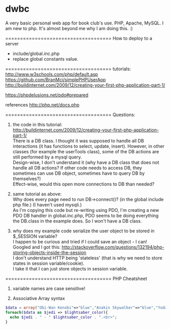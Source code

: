 # dwbc
A very basic personal web app for book club's use. PHP, Apache, MySQL.
I am new to php. It's almost beyond me why I am doing this. :)

====================================
How to deploy to a server

- include/global.inc.php
 - replace global constants value.

<placeholder>

====================================
tutorials:
http://www.w3schools.com/php/default.asp
https://github.com/BranMci/simplePHPUserApp
http://buildinternet.com/2009/12/creating-your-first-php-application-part-1/

https://phpdelusions.net/pdo#prepared

references
http://php.net/docs.php

====================================
Questions:

1. the code in this tutorial:  
http://buildinternet.com/2009/12/creating-your-first-php-application-part-1/  
There is a DB class. I thought it was supposed to handle all DB interactions (it has functions to select, update, insert). However, in other classes (for example the userTools class), some of the DB actions are still performed by a mysql query.  
Design-wise, I don't understand it (why have a DB class that does not handle all DB actions? If other code needs to access DB, they sometimes can use DB object, sometimes have to query DB by themselves?)  
Effect-wise, would this open more connections to DB than needed?

2. same tutorial as above:  
Why does every page need to run DB->connect()? (in the global include php file.) (I haven't used mysqli.)  
As I'm copying this code but re-writing using PDO, I'm creating a new PDO DB handler in global.inc.php, PDO seems to be doing everything the DB.class in the example does. So I won't have a DB class.

3. why does my example code serialize the user object to be stored in $\_SESSION variable?  
I happen to be curious and tried if I could save an object - I can!  
Googled and I got this:
http://stackoverflow.com/questions/132194/php-storing-objects-inside-the-session  
I don't understand HTTP being 'stateless' (that is why we need to store states in session variable/cookie).  
I take it that I can just store objects in session variable.

====================================
PHP Cheatsheet

1. variable names are case sensitive!

2. Associative Array syntax
```php
$data = array("Obi-Wan Kenobi"=>"blue","Anakin Skywalker"=>"blue","Yoda"=>"green","Mace Windu"=>"purple")
foreach($data as $jedi => $lightsaber_color){
  echo $jedi . " - " $lightsaber_color . ".<br>";
}
```
